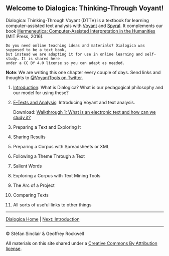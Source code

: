 ## Welcome to Dialogica: Thinking-Through Voyant!
Dialogica: Thinking-Through Voyant (DTTV) is a textbook for learning computer-assisted text analysis with [Voyant](https://voyant-tools.org) and [Spyral](https://voyant-tools.org/spyral/). It complements our book [Hermeneutica: Computer-Assisted Interpretation in the Humanities](http://hermeneuti.ca) (MIT Press, 2016). 

    Do you need online teaching ideas and materials? Dialogica was supposed to be a text book, 
    but instead we are adapting it for use in online learning and self-study. It is shared here
    under a CC BY 4.0 license so you can adapt as needed.

**Note**: We are writing this one chapter every couple of days. Send links and thoughts to [@VoyantTools on Twitter](https://twitter.com/VoyantTools).

1. [Introduction](/intro.md): What is Dialogica? What is our pedagogical philosophy and our model for using these?
1. [E-Texts and Analysis](/etexts.md): Introducing Voyant and text analysis.

    Download: [Walkthrough 1: What is an electronic text and how can we study it?](https://drive.google.com/drive/u/0/folders/1a2VRBO_vULjZ7t5t2DA8wMN0hQNC18zw)

3. Preparing a Text and Exploring It
1. Sharing Results
1. Preparing a Corpus with Spreadsheets or XML
1. Following a Theme Through a Text
1. Salient Words
1. Exploring a Corpus with Text Mining Tools
1. The Arc of a Project
1. Comparing Texts
1. All sorts of useful links to other things

----

[Dialogica Home](/index.md) | [Next: Introduction](/intro.md)

----
&copy; Stéfan Sinclair & Geoffrey Rockwell

All materials on this site shared under a [Creative Commons By Attribution license](https://creativecommons.org/licenses/by/4.0/).
